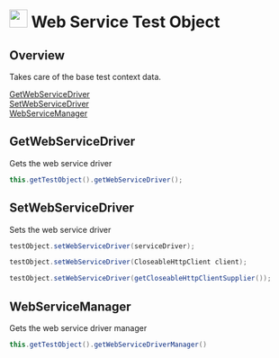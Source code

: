 # <img src="resources/jmaqslogo.jpg" height="32" width="32"> Web Service Test Object

## Overview
Takes care of the base test context data.

[GetWebServiceDriver](#GetWebServiceDriver)  
[SetWebServiceDriver](#SetWebServiceDriver)  
[WebServiceManager](#WebServiceManager)  

## GetWebServiceDriver
Gets the web service driver
```java
this.getTestObject().getWebServiceDriver();
```

## SetWebServiceDriver
Sets the web service driver
```java
testObject.setWebServiceDriver(serviceDriver);

testObject.setWebServiceDriver(CloseableHttpClient client);

testObject.setWebServiceDriver(getCloseableHttpClientSupplier());
```

## WebServiceManager
Gets the web service driver manager
```java
this.getTestObject().getWebServiceDriverManager()
```